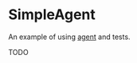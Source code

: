 # SimpleAgent

An example of using [agent](https://elixir-lang.org/getting-started/mix-otp/agent.html) and tests.

TODO
